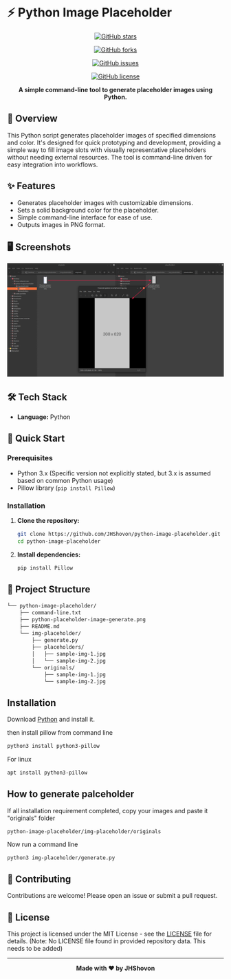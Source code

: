 # ⚡ Python Image Placeholder

<div align="center">

[![GitHub stars](https://img.shields.io/github/stars/JHShovon/python-image-placeholder?style=for-the-badge)](https://github.com/JHShovon/python-image-placeholder/stargazers)

[![GitHub forks](https://img.shields.io/github/forks/JHShovon/python-image-placeholder?style=for-the-badge)](https://github.com/JHShovon/python-image-placeholder/network)

[![GitHub issues](https://img.shields.io/github/issues/JHShovon/python-image-placeholder?style=for-the-badge)](https://github.com/JHShovon/python-image-placeholder/issues)

[![GitHub license](https://img.shields.io/github/license/JHShovon/python-image-placeholder?style=for-the-badge)](LICENSE)

**A simple command-line tool to generate placeholder images using Python.**

</div>

## 📖 Overview

This Python script generates placeholder images of specified dimensions and color. It's designed for quick prototyping and development, providing a simple way to fill image slots with visually representative placeholders without needing external resources.  The tool is command-line driven for easy integration into workflows.


## ✨ Features

- Generates placeholder images with customizable dimensions.
- Sets a solid background color for the placeholder.
- Simple command-line interface for ease of use.
- Outputs images in PNG format.


## 🖥️ Screenshots

![Placeholder Image Example](python-placeholder-image-generate.png)


## 🛠️ Tech Stack

- **Language:** Python


## 🚀 Quick Start

### Prerequisites

- Python 3.x (Specific version not explicitly stated, but 3.x is assumed based on common Python usage)
- Pillow library (`pip install Pillow`)


### Installation

1. **Clone the repository:**
   ```bash
   git clone https://github.com/JHShovon/python-image-placeholder.git
   cd python-image-placeholder
   ```

2. **Install dependencies:**
   ```bash
   pip install Pillow
   ```

## 📁 Project Structure

```
└── python-image-placeholder/
    ├── command-line.txt
    ├── python-placeholder-image-generate.png
    ├── README.md
    └── img-placeholder/
        ├── generate.py
        ├── placeholders/
        │   ├── sample-img-1.jpg
        │   └── sample-img-2.jpg
        └── originals/
            ├── sample-img-1.jpg
            └── sample-img-2.jpg
```
## Installation
Download [Python](https://www.python.org/downloads/) and install it.

then install pillow from command line

```bash
python3 install python3-pillow
```
For linux
```bash
apt install python3-pillow
```
## How to generate palceholder
If all installation requirement completed, copy your images and paste it "originals" folder
```
python-image-placeholder/img-placeholder/originals
```
Now run a command line
```bash
python3 img-placeholder/generate.py
```

## 🤝 Contributing

Contributions are welcome! Please open an issue or submit a pull request.

## 📄 License

This project is licensed under the MIT License - see the [LICENSE](LICENSE) file for details.  (Note: No LICENSE file found in provided repository data.  This needs to be added)

---

<div align="center">

**Made with ❤️ by JHShovon**

</div>

